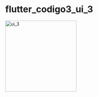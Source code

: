 # flutter_codigo3_ui_3

<img width="225" alt="ui_3" src="https://user-images.githubusercontent.com/77996469/136316487-7ac9c014-4584-4915-916e-b5b990c65fab.png">
